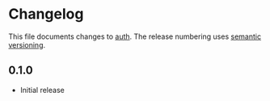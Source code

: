 # Changelog

This file documents changes to [auth](https://your.repo.url.here). The release numbering uses [semantic versioning](http://semver.org).

## 0.1.0

* Initial release
